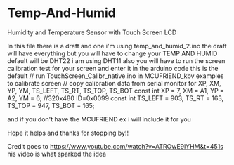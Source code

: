 # Temp-And-Humid

 Humidity and Temperature Sensor with Touch Screen LCD


In this file there is a draft and one i'm using temp_and_humid_2.ino the draft will have everything but you will have to change your TEMP AND HUMID default will be DHT22 i am using DHT11 also you will have to run the screen calibration test for your screen and enter it in the arduino code this is the default // run TouchScreen_Calibr_native.ino in MCUFRIEND_kbv examples to calibrate screen
// copy calibration data from serial monitor for XP, XM, YP, YM, TS_LEFT, TS_RT, TS_TOP, TS_BOT
const int XP = 7, XM = A1, YP = A2, YM = 6; //320x480 ID=0x0099
const int TS_LEFT = 903, TS_RT = 163, TS_TOP = 947, TS_BOT = 165;


and if you don't have the MCUFRIEND ex i will include it for you

Hope it helps and thanks for stopping by!!

Credit goes to https://www.youtube.com/watch?v=ATROwE9lYHM&t=451s his video is what sparked the idea
